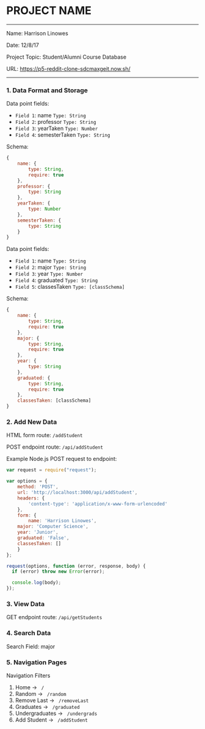 
# PROJECT NAME

---

Name: Harrison Linowes

Date: 12/8/17

Project Topic: Student/Alumni Course Database

URL: https://p5-reddit-clone-sdcmaxgeit.now.sh/

---


### 1. Data Format and Storage

Data point fields:
- `Field 1`: name       	`Type: String`
- `Field 2`: professor       	`Type: String`
- `Field 3`: yearTaken       	`Type: Number`
- `Field 4`: semesterTaken      `Type: String`

Schema: 
```javascript
{
   	name: {
		type: String,
		require: true
	},
	professor: {
		type: String
	},
	yearTaken: {
		type: Number
	},
	semesterTaken: {
		type: String
	}
}
```

Data point fields:
- `Field 1`: name       	`Type: String`
- `Field 2`: major       	`Type: String`
- `Field 3`: year       	`Type: Number`
- `Field 4`: graduated      	`Type: String`
- `Field 5`: classesTaken      	`Type: [classSchema]`

Schema: 
```javascript
{
   	name: {
		type: String,
		require: true
	},
	major: {
		type: String,
		require: true
	},
	year: {
		type: String
	},
	graduated: {
		type: String,
		require: true
	},
	classesTaken: [classSchema]
}
```


### 2. Add New Data

HTML form route: `/addStudent`

POST endpoint route: `/api/addStudent`

Example Node.js POST request to endpoint: 
```javascript
var request = require("request");

var options = { 
    method: 'POST',
    url: 'http://localhost:3000/api/addStudent',
    headers: { 
        'content-type': 'application/x-www-form-urlencoded' 
    },
    form: { 
        name: 'Harrison Linowes',
	major: 'Computer Science',
	year: 'Junior',
	graduated: 'False',
	classesTaken: []
    } 
};

request(options, function (error, response, body) {
  if (error) throw new Error(error);

  console.log(body);
});
```

### 3. View Data

GET endpoint route: `/api/getStudents`

### 4. Search Data

Search Field: major

### 5. Navigation Pages

Navigation Filters
1. Home -> `  /  `
2. Random -> `  /random  `
3. Remove Last -> `  /removeLast  `
4. Graduates -> `  /graduated  `
5. Undergraduates -> `  /undergrads  `
6. Add Student -> `  /addStudent  `

